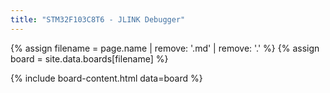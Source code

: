 ```yaml
---
title: "STM32F103C8T6 - JLINK Debugger"
---
```


{% assign filename = page.name | remove: '.md' | remove: '.' %}
{% assign board = site.data.boards[filename] %}

{% include board-content.html data=board %}

